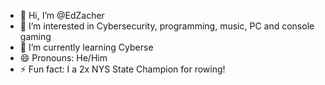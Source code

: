 - 👋 Hi, I’m @EdZacher
- 👀 I’m interested in Cybersecurity, programming, music, PC and console gaming
- 🌱 I’m currently learning Cyberse
- 😄 Pronouns: He/Him
- ⚡ Fun fact: I a 2x NYS State Champion for rowing!

<!---
EdZacher/EdZacher is a ✨ special ✨ repository because its `README.md` (this file) appears on your GitHub profile.
You can click the Preview link to take a look at your changes.
--->
